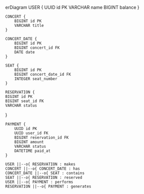erDiagram
USER {
UUID id PK
VARCHAR name
BIGINT balance
}

    CONCERT {
        BIGINT id PK
        VARCHAR title
    }

    CONCERT_DATE {
        BIGINT id PK
        BIGINT concert_id FK
        DATE date
    }

    SEAT {
        BIGINT id PK
        BIGINT concert_date_id FK
        INTEGER seat_number
    }

    RESERVATION {
    BIGINT id PK
    BIGINT seat_id FK
    VARCHAR status
}

    PAYMENT {
        UUID id PK
        UUID user_id FK
        BIGINT reservation_id FK
        BIGINT amount
        VARCHAR status
        DATETIME paid_at
    }

    USER ||--o{ RESERVATION : makes
    CONCERT ||--o{ CONCERT_DATE : has
    CONCERT_DATE ||--o{ SEAT : contains
    SEAT ||--o{ RESERVATION : reserved
    USER ||--o{ PAYMENT : performs
    RESERVATION ||--o{ PAYMENT : generates